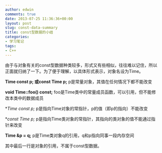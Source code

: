 ```yaml
---
author: edwin
comments: true
date: 2013-07-25 11:36:36+00:00
layout: post
slug: const-data-summary
title: const型数据的小结
categories:
- 学习笔记
tags:
- C++
---
```




由于与对象有关的const型数据种类较多，形式又有些相似，往往难以记住，所以正面就归纳了一下。为了便于理解，以具体形式表示，对象名设为Time。

<!--more-->


**Time const p; 或const Time p;**
	p是常量对象，其值在任何情况下都不能改变


**void Time::foo() const;**
	foo是Time类中的常量成员函数，可以引用，但不能修改本类中的数据成员


**Time *const p;**
	p是指向Time对象的常指针，p的值（即p的指向）不能改变


**const Time *p;**
	p是指向Time类对象的常指针，其指向的类对象的值不能通过指针来改变


**Time &p = q;**
	p是Time类对象q的引用，q和p指向同事一段内存空间


其中最后一行是对象的引用，不属于const型数据。
